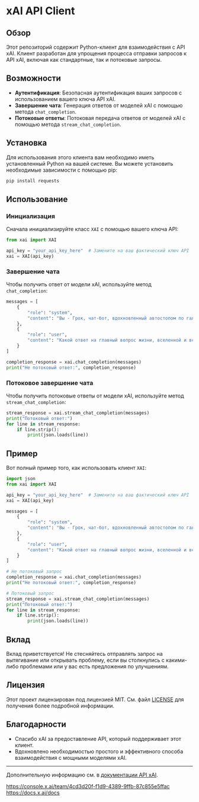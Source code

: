 # xAI API Client

## Обзор

Этот репозиторий содержит Python-клиент для взаимодействия с API xAI. Клиент разработан для упрощения процесса отправки запросов к API xAI, включая как стандартные, так и потоковые запросы.

## Возможности

- **Аутентификация**: Безопасная аутентификация ваших запросов с использованием вашего ключа API xAI.
- **Завершение чата**: Генерация ответов от моделей xAI с помощью метода `chat_completion`.
- **Потоковые ответы**: Потоковая передача ответов от моделей xAI с помощью метода `stream_chat_completion`.

## Установка

Для использования этого клиента вам необходимо иметь установленный Python на вашей системе. Вы можете установить необходимые зависимости с помощью pip:

```bash
pip install requests
```

## Использование

### Инициализация

Сначала инициализируйте класс `XAI` с помощью вашего ключа API:

```python
from xai import XAI

api_key = "your_api_key_here"  # Замените на ваш фактический ключ API
xai = XAI(api_key)
```

### Завершение чата

Чтобы получить ответ от модели xAI, используйте метод `chat_completion`:

```python
messages = [
    {
        "role": "system",
        "content": "Вы - Грок, чат-бот, вдохновленный автостопом по галактике."
    },
    {
        "role": "user",
        "content": "Какой ответ на главный вопрос жизни, вселенной и всего такого?"
    }
]

completion_response = xai.chat_completion(messages)
print("Не потоковый ответ:", completion_response)
```

### Потоковое завершение чата

Чтобы получить потоковые ответы от модели xAI, используйте метод `stream_chat_completion`:

```python
stream_response = xai.stream_chat_completion(messages)
print("Потоковый ответ:")
for line in stream_response:
    if line.strip():
        print(json.loads(line))
```

## Пример

Вот полный пример того, как использовать клиент `XAI`:

```python
import json
from xai import XAI

api_key = "your_api_key_here"  # Замените на ваш фактический ключ API
xai = XAI(api_key)

messages = [
    {
        "role": "system",
        "content": "Вы - Грок, чат-бот, вдохновленный автостопом по галактике."
    },
    {
        "role": "user",
        "content": "Какой ответ на главный вопрос жизни, вселенной и всего такого?"
    }
]

# Не потоковый запрос
completion_response = xai.chat_completion(messages)
print("Не потоковый ответ:", completion_response)

# Потоковый запрос
stream_response = xai.stream_chat_completion(messages)
print("Потоковый ответ:")
for line in stream_response:
    if line.strip():
        print(json.loads(line))
```

## Вклад

Вклад приветствуется! Не стесняйтесь отправлять запрос на вытягивание или открывать проблему, если вы столкнулись с какими-либо проблемами или у вас есть предложения по улучшениям.

## Лицензия

Этот проект лицензирован под лицензией MIT. См. файл [LICENSE](LICENSE) для получения более подробной информации.

## Благодарности

- Спасибо xAI за предоставление API, который поддерживает этот клиент.
- Вдохновлено необходимостью простого и эффективного способа взаимодействия с мощными моделями xAI.

---

Дополнительную информацию см. в [документации API xAI](https://api.x.ai/docs).

https://console.x.ai/team/4cd3d20f-f1d9-4389-9ffb-87c855e5ffac
https://docs.x.ai/docs